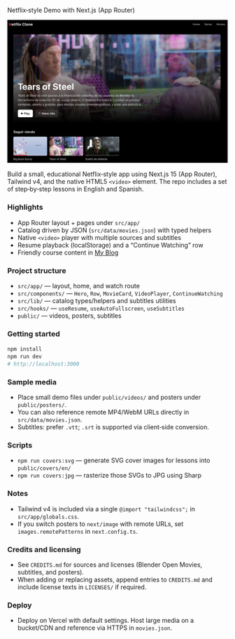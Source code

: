 Netflix‑style Demo with Next.js (App Router)

![Netflix clone](screenshot1.png "Netflix clone")

Build a small, educational Netflix‑style app using Next.js 15 (App Router), Tailwind v4, and the native HTML5 `<video>` element. The repo includes a set of step‑by‑step lessons in English and Spanish.

### Highlights

- App Router layout + pages under `src/app/`
- Catalog driven by JSON (`src/data/movies.json`) with typed helpers
- Native `<video>` player with multiple sources and subtitles
- Resume playback (localStorage) and a “Continue Watching” row
- Friendly course content in [My Blog](https://coins5.dev/posts/series/netflix-clone/en/01-introduction)

### Project structure

- `src/app/` — layout, home, and watch route
- `src/components/` — `Hero`, `Row`, `MovieCard`, `VideoPlayer`, `ContinueWatching`
- `src/lib/` — catalog types/helpers and subtitles utilities
- `src/hooks/` — `useResume`, `useAutoFullscreen`, `useSubtitles`
- `public/` — videos, posters, subtitles

### Getting started

```bash
npm install
npm run dev
# http://localhost:3000
```

### Sample media

- Place small demo files under `public/videos/` and posters under `public/posters/`.
- You can also reference remote MP4/WebM URLs directly in `src/data/movies.json`.
- Subtitles: prefer `.vtt`; `.srt` is supported via client‑side conversion.

### Scripts

- `npm run covers:svg` — generate SVG cover images for lessons into `public/covers/en/`
- `npm run covers:jpg` — rasterize those SVGs to JPG using Sharp

### Notes

- Tailwind v4 is included via a single `@import "tailwindcss";` in `src/app/globals.css`.
- If you switch posters to `next/image` with remote URLs, set `images.remotePatterns` in `next.config.ts`.

### Credits and licensing

- See `CREDITS.md` for sources and licenses (Blender Open Movies, subtitles, and posters).
- When adding or replacing assets, append entries to `CREDITS.md` and include license texts in `LICENSES/` if required.

### Deploy

- Deploy on Vercel with default settings. Host large media on a bucket/CDN and reference via HTTPS in `movies.json`.

